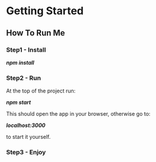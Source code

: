 # Getting Started

## How To Run Me
### Step1 - Install
<b><i>npm install</b></i>

### Step2 - Run
At the top of the project run:

<b><i>npm start</b></i>

This should open the app in your browser, otherwise go to:

<b><i>localhost:3000</b></i>

to start it yourself.

### Step3 - Enjoy
